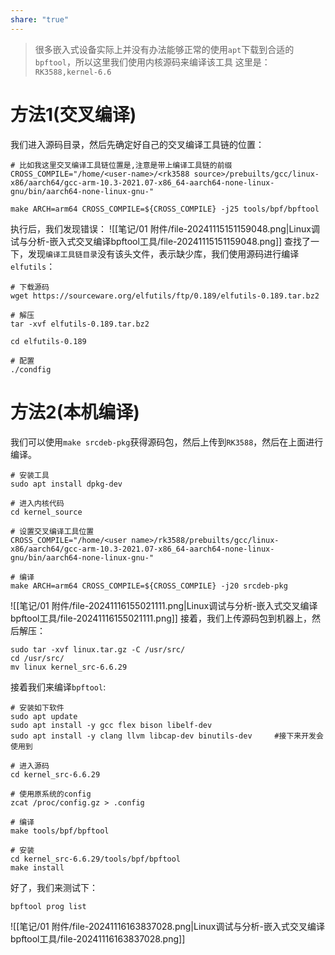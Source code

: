 ```yaml
---
share: "true"
---
```



> 很多嵌入式设备实际上并没有办法能够正常的使用`apt`下载到合适的`bpftool`，所以这里我们使用内核源码来编译该工具
> 这里是：`RK3588,kernel-6.6`

# 方法1(交叉编译)
我们进入源码目录，然后先确定好自己的交叉编译工具链的位置：
```shell
# 比如我这里交叉编译工具链位置是,注意是带上编译工具链的前缀
CROSS_COMPILE="/home/<user-name>/<rk3588 source>/prebuilts/gcc/linux-x86/aarch64/gcc-arm-10.3-2021.07-x86_64-aarch64-none-linux-gnu/bin/aarch64-none-linux-gnu-"

make ARCH=arm64 CROSS_COMPILE=${CROSS_COMPILE} -j25 tools/bpf/bpftool
```

执行后，我们发现错误：
![[笔记/01 附件/file-20241115151159048.png|Linux调试与分析-嵌入式交叉编译bpftool工具/file-20241115151159048.png]]
查找了一下，发现`编译工具链目录`没有该头文件，表示缺少库，我们使用源码进行编译`elfutils`：
```shell
# 下载源码
wget https://sourceware.org/elfutils/ftp/0.189/elfutils-0.189.tar.bz2

# 解压
tar -xvf elfutils-0.189.tar.bz2

cd elfutils-0.189

# 配置
./condfig
```

# 方法2(本机编译)
我们可以使用`make srcdeb-pkg`获得源码包，然后上传到`RK3588`，然后在上面进行编译。
```shell
# 安装工具
sudo apt install dpkg-dev
```
```shell
# 进入内核代码
cd kernel_source

# 设置交叉编译工具位置
CROSS_COMPILE="/home/<user name>/rk3588/prebuilts/gcc/linux-x86/aarch64/gcc-arm-10.3-2021.07-x86_64-aarch64-none-linux-gnu/bin/aarch64-none-linux-gnu-"

# 编译
make ARCH=arm64 CROSS_COMPILE=${CROSS_COMPILE} -j20 srcdeb-pkg
```
![[笔记/01 附件/file-20241116155021111.png|Linux调试与分析-嵌入式交叉编译bpftool工具/file-20241116155021111.png]]
接着，我们上传源码包到机器上，然后解压：
```shell
sudo tar -xvf linux.tar.gz -C /usr/src/
cd /usr/src/
mv linux kernel_src-6.6.29
```
接着我们来编译`bpftool`:
```shell
# 安装如下软件
sudo apt update
sudo apt install -y gcc flex bison libelf-dev
sudo apt install -y clang llvm libcap-dev binutils-dev     #接下来开发会使用到
```
```shell
# 进入源码
cd kernel_src-6.6.29

# 使用原系统的config
zcat /proc/config.gz > .config

# 编译
make tools/bpf/bpftool

# 安装
cd kernel_src-6.6.29/tools/bpf/bpftool
make install
```

好了，我们来测试下：
```shell
bpftool prog list
```
![[笔记/01 附件/file-20241116163837028.png|Linux调试与分析-嵌入式交叉编译bpftool工具/file-20241116163837028.png]]
